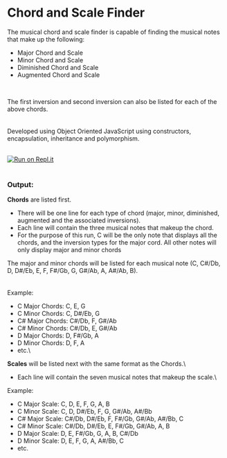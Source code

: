 # Chord and Scale Finder

The musical chord and scale finder is capable of finding the musical notes that make up the following:
<br/>   
- Major Chord and Scale  
- Minor Chord and Scale  
- Diminished Chord and Scale 
- Augmented Chord and Scale  
<br/> 

The first inversion and second inversion can also be listed for each of the above chords.  
<br/>  
Developed using Object Oriented JavaScript using constructors, encapsulation, inheritance and polymorphism.  
<br/>

[![Run on Repl.it](https://repl.it/badge/github/bdtripp/chord_and_scale_finder)](https://repl.it/github/bdtripp/chord_and_scale_finder)  
<br/>

### Output:

**Chords** are listed first.
<br/>  
-	There will be one line for each type of chord (major, minor, diminished, augmented and the associated inversions).  
-	Each line will contain the three musical notes that makeup the chord.  
-	For the purpose of this run, C will be the only note that displays all the chords, and the inversion types for the major cord.  All other notes will only display major and minor chords  

The major and minor chords will be listed for each musical note (C, C#/Db, D, D#/Eb, E, F, F#/Gb, G, G#/Ab, A, A#/Ab, B).  
<br/>  
Example:  
- C  Major Chords:  C, E, G  
- C  Minor Chords:  C, D#/Eb, G  
- C# Major Chords:  C#/Db, F, G#/Ab  
- C# Minor Chords:  C#/Db, E, G#/Ab  
- D  Major Chords:  D, F#/Gb, A  
- D  Minor Chords:  D, F, A
- etc.\

**Scales** will be listed next with the same format as the Chords.\

-	Each line will contain the seven musical notes that makeup the scale.\

Example:  
- C  Major Scale:  C, D, E, F, G, A, B  
- C  Minor Scale:  C, D, D#/Eb, F, G, G#/Ab, A#/Bb  
- C# Major Scale:  C#/Db, D#/Eb, F, F#/Gb, G#/Ab, A#/Bb, C  
- C# Minor Scale:  C#/Db, D#/Eb, E, F#/Gb, G#/Ab, A, B  
- D  Major Scale:  D, E, F#/Gb, G, A, B, C#/Db  
- D  Minor Scale:  D, E, F, G, A, A#/Bb, C  
- etc.  